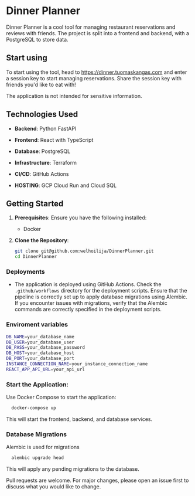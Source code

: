 # Dinner Planner

Dinner Planner is a cool tool for managing restaurant reservations and reviews with friends. The project is split into a frontend and backend, with a PostgreSQL to store data.

## Start using

  To start using the tool, head to https://dinner.tuomaskangas.com
  and enter a session key to start managing reservations. Share the session key with friends you'd like to eat with!

  The application is not intended for sensitive information.

## Technologies Used

- **Backend**: Python FastAPI
  
- **Frontend**: React with TypeScript

- **Database**: PostgreSQL

- **Infrastructure**: Terraform

- **CI/CD**: GitHub Actions

- **HOSTING**: GCP Cloud Run and Cloud SQL

## Getting Started

1. **Prerequisites**: Ensure you have the following installed:
   - Docker

2. **Clone the Repository**:
   ```bash
   git clone git@github.com:welhoilija/DinnerPlanner.git
   cd DinnerPlanner

### Deployments

  - The application is deployed using GitHub Actions. Check the `.github/workflows` directory for the deployment scripts. Ensure that the pipeline is correctly set up to apply database migrations using Alembic. If you encounter issues with migrations, verify that the Alembic commands are correctly specified in the deployment scripts.

### Enviroment variables

  ```bash
  DB_NAME=your_database_name
  DB_USER=your_database_user
  DB_PASS=your_database_password
  DB_HOST=your_database_host
  DB_PORT=your_database_port
  INSTANCE_CONNECTION_NAME=your_instance_connection_name
  REACT_APP_API_URL=your_api_url
  ```

### Start the Application:

  Use Docker Compose to start the application:

  ```bash
    docker-compose up
  ```

  This will start the frontend, backend, and database services.

### Database Migrations
  Alembic is used for migrations
  ```bash
    alembic upgrade head
  ```

  This will apply any pending migrations to the database.

Pull requests are welcome. For major changes, please open an issue first to discuss what you would like to change.
